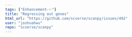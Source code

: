 ```yaml
---
tags: ["Enhancement-✨"]
title: "Regressing out genes"
html_url: "https://github.com/scverse/scanpy/issues/492"
user: "joshuahwu"
repo: "scverse/scanpy"
---
```


